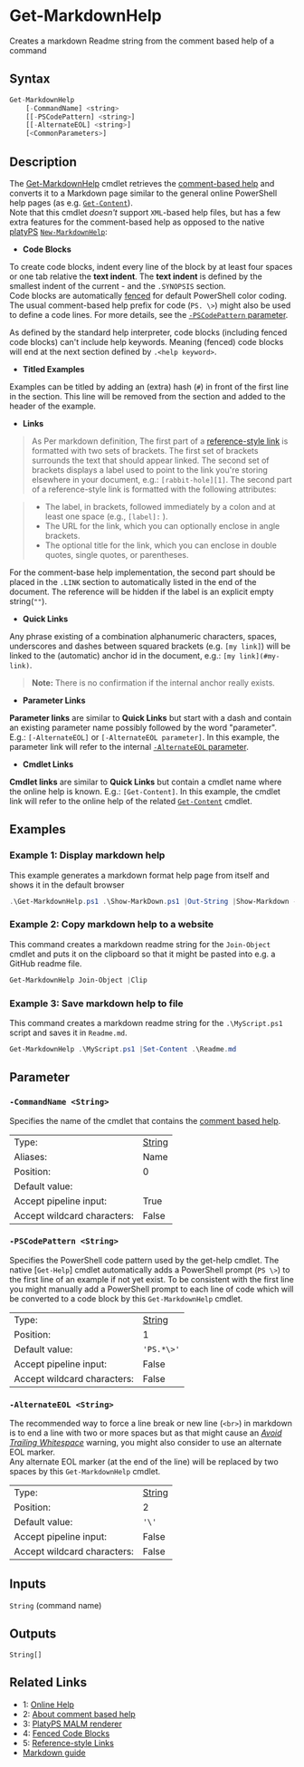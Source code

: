 <!-- markdownlint-disable MD033 -->
# Get-MarkdownHelp

Creates a markdown Readme string from the comment based help of a command

## Syntax

```JavaScript
Get-MarkdownHelp
    [-CommandName] <string>
    [[-PSCodePattern] <string>]
    [[-AlternateEOL] <string>]
    [<CommonParameters>]
```

## Description

The [Get-MarkdownHelp][1] cmdlet retrieves the [comment-based help][2] and converts it to a Markdown page
similar to the general online PowerShell help pages (as e.g. [`Get-Content`](https://go.microsoft.com/fwlink/?LinkID=2096490)).  
Note that this cmdlet *doesn't* support `XML`-based help files, but has a few extra features for the comment-based
help as opposed to the native [platyPS][3] [`New-MarkdownHelp`](https://github.com/PowerShell/platyPS/blob/master/docs/New-MarkdownHelp.md):

* **Code Blocks**

To create code blocks, indent every line of the block by at least four spaces or one tab relative the **text indent**.
The **text indent** is defined by the smallest indent of the current - and the `.SYNOPSIS` section.  
Code blocks are automatically [fenced][4] for default PowerShell color coding.  
The usual comment-based help prefix for code (`PS. \>`) might also be used to define a code lines.
For more details, see the [`-PSCodePattern` parameter](#-pscodepattern).

As defined by the standard help interpreter, code blocks (including fenced code blocks) can't include help keywords.
Meaning (fenced) code blocks will end at the next section defined by `.<help keyword>`.

* **Titled Examples**

Examples can be titled by adding an (extra) hash (`#`) in front of the first line in the section.
This line will be removed from the section and added to the header of the example.

* **Links**

> As Per markdown definition, The first part of a [reference-style link][5] is formatted with two sets of brackets.
> The first set of brackets surrounds the text that should appear linked. The second set of brackets displays
> a label used to point to the link you're storing elsewhere in your document, e.g.: `[rabbit-hole][1]`.
> The second part of a reference-style link is formatted with the following attributes:

> * The label, in brackets, followed immediately by a colon and at least one space (e.g., `[label]:` ).
> * The URL for the link, which you can optionally enclose in angle brackets.
> * The optional title for the link, which you can enclose in double quotes, single quotes, or parentheses.

For the comment-base help implementation, the second part should be placed in the `.LINK` section to automatically
listed in the end of the document. The reference will be hidden if the label is an explicit empty string(`""`).

* **Quick Links**

Any phrase existing of a combination alphanumeric characters, spaces, underscores and dashes between squared brackets
(e.g. `[my link]`) will be linked to the (automatic) anchor id in the document, e.g.: `[my link](#my-link)`.

> **Note:** There is no confirmation if the internal anchor really exists.

* **Parameter Links**

**Parameter links** are similar to **Quick Links** but start with a dash and contain an existing parameter name possibly
followed by the word "parameter". E.g.: `[-AlternateEOL]` or `[-AlternateEOL parameter]`.
In this example, the parameter link will refer to the internal [`-AlternateEOL` parameter](#-alternateeol).

* **Cmdlet Links**

**Cmdlet links** are similar to **Quick Links** but contain a cmdlet name where the online help is known. E.g.: `[Get-Content]`.
In this example, the cmdlet link will refer to the online help of the related [`Get-Content`](https://go.microsoft.com/fwlink/?LinkID=2096490) cmdlet.

## Examples

### Example 1: Display markdown help

This example generates a markdown format help page from itself and shows it in the default browser

```PowerShell
.\Get-MarkdownHelp.ps1 .\Show-MarkDown.ps1 |Out-String |Show-Markdown -UseBrowser
```

### Example 2: Copy markdown help to a website

This command creates a markdown readme string for the `Join-Object` cmdlet and puts it on the clipboard
so that it might be pasted into e.g. a GitHub readme file.

```PowerShell
Get-MarkdownHelp Join-Object |Clip
```

### Example 3: Save markdown help to file

This command creates a markdown readme string for the `.\MyScript.ps1` script and saves it in `Readme.md`.

```PowerShell
Get-MarkdownHelp .\MyScript.ps1 |Set-Content .\Readme.md
```

## Parameter

### <a id="-commandname">**`-CommandName <String>`**</a>

Specifies the name of the cmdlet that contains the [comment based help][2].

<table>
<tr><td>Type:</td><td><a href="https://docs.microsoft.com/en-us/dotnet/api/System.String">String</a></td></tr>
<tr><td>Aliases:</td><td>Name</td></tr>
<tr><td>Position:</td><td>0</td></tr>
<tr><td>Default value:</td><td></td></tr>
<tr><td>Accept pipeline input:</td><td>True</td></tr>
<tr><td>Accept wildcard characters:</td><td>False</td></tr>
</table>

### <a id="-pscodepattern">**`-PSCodePattern <String>`**</a>

Specifies the PowerShell code pattern used by the get-help cmdlet.
The native [`Get-Help`] cmdlet automatically adds a PowerShell prompt (`PS \>`) to the first line of an example if not yet exist.
To be consistent with the first line you might manually add a PowerShell prompt to each line of code which will be converted to
a code block by this `Get-MarkdownHelp` cmdlet.

<table>
<tr><td>Type:</td><td><a href="https://docs.microsoft.com/en-us/dotnet/api/System.String">String</a></td></tr>
<tr><td>Position:</td><td>1</td></tr>
<tr><td>Default value:</td><td><code>'PS.*\>'</code></td></tr>
<tr><td>Accept pipeline input:</td><td>False</td></tr>
<tr><td>Accept wildcard characters:</td><td>False</td></tr>
</table>

### <a id="-alternateeol">**`-AlternateEOL <String>`**</a>

The recommended way to force a line break or new line (`<br>`) in markdown is to end a line with two or more spaces but as that
might cause an *[Avoid Trailing Whitespace][7]* warning, you might also consider to use an alternate EOL marker.  
Any alternate EOL marker (at the end of the line) will be replaced by two spaces by this `Get-MarkdownHelp` cmdlet.

<table>
<tr><td>Type:</td><td><a href="https://docs.microsoft.com/en-us/dotnet/api/System.String">String</a></td></tr>
<tr><td>Position:</td><td>2</td></tr>
<tr><td>Default value:</td><td><code>'\'</code></td></tr>
<tr><td>Accept pipeline input:</td><td>False</td></tr>
<tr><td>Accept wildcard characters:</td><td>False</td></tr>
</table>

## Inputs

`String` (command name)

## Outputs

`String[]`

## Related Links

* 1: [Online Help][1]
* 2: [About comment based help][2]
* 3: [PlatyPS MALM renderer][3]
* 4: [Fenced Code Blocks][4]
* 5: [Reference-style Links][5]
* [Markdown guide](https://www.markdownguide.org/basic-syntax/)

[1]: https://github.com/iRon7/Get-MarkdownHelp "Online Help"
[2]: https://learn.microsoft.com/powershell/module/microsoft.powershell.core/about/about_comment_based_help "About comment based help"
[3]: https://github.com/PowerShell/platyPS "PlatyPS MALM renderer"
[4]: https://www.markdownguide.org/extended-syntax/#fenced-code-blocks "Fenced Code Blocks"
[5]: https://www.markdownguide.org/basic-syntax/#reference-style-links "Reference-style Links"
[7]: https://learn.microsoft.com/powershell/utility-modules/psscriptanalyzer/rules/avoidtrailingwhitespace ""
